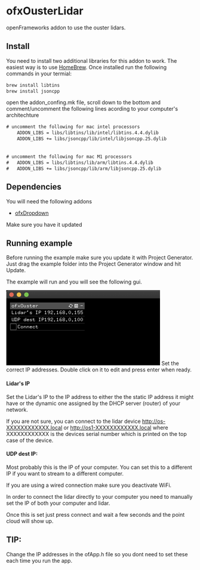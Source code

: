 # ofxOusterLidar
openFrameworks addon to use the ouster lidars. 

## Install

You need to install two additional libraries for this addon to work. 
The easiest way is to use [HomeBrew](https://brew.sh/).
Once installed run the following commands in your termial:

```
brew install libtins
brew install jsoncpp
```

open the addon_confing.mk file, scroll down to the bottom
and comment/uncomment the following lines acording to your computer's architechture

```
# uncomment the following for mac intel processors
	ADDON_LIBS = libs/libtins/lib/intel/libtins.4.4.dylib
	ADDON_LIBS += libs/jsoncpp/lib/intel/libjsoncpp.25.dylib


# uncomment the following for mac M1 processors
# 	ADDON_LIBS = libs/libtins/lib/arm/libtins.4.4.dylib
# 	ADDON_LIBS += libs/jsoncpp/lib/arm/libjsoncpp.25.dylib

```

## Dependencies
You will need the following addons

* [ofxDropdown](https://github.com/roymacdonald/ofxDropdown/)

Make sure you have it updated

## Running example

Before running the example make sure you update it with Project Generator.
Just drag the example folder into the Project Generator window and hit Update.

The example will run and you will see the following gui.

![](gui.png)
Set the correct IP addresses. Double click on it to edit and press enter when ready.

#### Lidar's IP
Set the Lidar's IP to the IP address to either the the static IP address it might have or the dynamic one assigned by the DHCP server (router) of your network. 

If you are not sure, you can connect to the lidar device http://os-XXXXXXXXXXXX.local or http://os1-XXXXXXXXXXXX.local where XXXXXXXXXXXX is the devices serial number which is printed on the top case of the device.

#### UDP dest IP: 
Most probably this is the IP of your computer. You can set this to a different IP if you want to stream to a different computer. 

If you are using a wired connection make sure you deactivate WiFi.

In order to connect the lidar directly to your computer you need to manually set the IP of both your computer and lidar. 

Once this is set just press connect and wait a few seconds and the point cloud will show up.

## TIP:
Change the IP addresses in the ofApp.h file so you dont need to set these each time you run the app.


